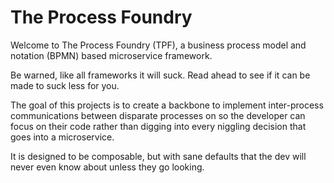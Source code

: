 # The Process Foundry

Welcome to The Process Foundry (TPF), a business process model and notation (BPMN) based microservice
framework.

Be warned, like all frameworks it will suck. Read ahead to see if it can be made to suck less for you.

The goal of this projects is to create a backbone to implement inter-process communications between disparate
processes on so the developer can focus on their code rather than digging into every niggling decision that
goes into a microservice.

It is designed to be composable, but with sane defaults that the dev will never even know about unless
they go looking.
